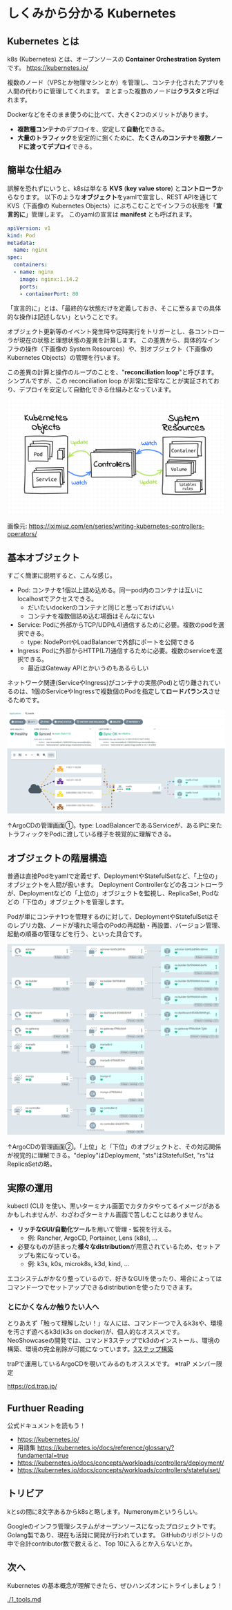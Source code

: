 # しくみから分かる Kubernetes

## Kubernetes とは

k8s (Kubernetes) とは、オープンソースの **Container Orchestration System** です。
https://kubernetes.io/

複数のノード（VPSとか物理マシンとか）を管理し、コンテナ化されたアプリを人間の代わりに管理してくれます。
まとまった複数のノードは**クラスタ**と呼ばれます。

Dockerなどをそのまま使うのに比べて、大きく2つのメリットがあります。

- **複数種コンテナ**のデプロイを、安定して**自動化**できる。
- **大量のトラフィック**を安定的に捌くために、**たくさんのコンテナ**を**複数ノードに渡ってデプロイ**できる。

## 簡単な仕組み

誤解を恐れずにいうと、k8sは単なる **KVS** (**key value store**) と**コントローラ**からなります。
以下のような**オブジェクト**をyamlで宣言し、REST APIを通じてKVS（下画像の Kubernetes Objects）にぶちこむことでインフラの状態を「**宣言的に**」管理します。
このyamlの宣言は **manifest** とも呼ばれます。

```yaml
apiVersion: v1
kind: Pod
metadata:
  name: nginx
spec:
  containers:
  - name: nginx
    image: nginx:1.14.2
    ports:
    - containerPort: 80
```

「宣言的に」とは、「最終的な状態だけを定義しておき、そこに至るまでの具体的な操作は記述しない」ということです。

オブジェクト更新等のイベント発生時や定時実行をトリガーとし、各コントローラが現在の状態と理想状態の差異を計算します。
この差異から、具体的なインフラの操作（下画像の System Resources）や、別オブジェクト（下画像の Kubernetes Objects）の管理を行います。

この差異の計算と操作のループのことを、"**reconciliation loop**"と呼びます。
シンプルですが、この reconciliation loop が非常に堅牢なことが実証されており、デプロイを安定して自動化できる仕組みとなっています。

![kubernetes controllers](../images/0_kubernetes_controllers.png)

画像元: https://iximiuz.com/en/series/writing-kubernetes-controllers-operators/

## 基本オブジェクト

すごく簡潔に説明すると、こんな感じ。

- Pod: コンテナを1個以上詰め込める。同一pod内のコンテナは互いにlocalhostでアクセスできる。
    - だいたいdockerのコンテナと同じと思っておけばいい
    - コンテナを複数個詰め込む場面はそんなにない
- Service: Podに外部からTCP/UDP(L4)通信するために必要。複数のpodを選択できる。
    - type: NodePortやLoadBalancerで外部にポートを公開できる
- Ingress: Podに外部からHTTP(L7)通信するために必要。複数のserviceを選択できる。
    - 最近はGateway APIとかいうのもあるらしい

ネットワーク関連(ServiceやIngress)がコンテナの実態(Pod)と切り離されているのは、1個のServiceやIngressで複数個のPodを指定して**ロードバランス**させるためです。

![argocd traffic](../images/0_argocd_traffic.png)

↑ArgoCDの管理画面①。type: LoadBalancerであるServiceが、あるIPに来たトラフィックをPodに渡している様子を視覚的に理解できる。

## オブジェクトの階層構造

普通は直接Podをyamlで定義せず、DeploymentやStatefulSetなど、「上位の」オブジェクトを人間が扱います。
Deployment Controllerなどの各コントローラが、Deploymentなどの「上位の」オブジェクトを監視し、ReplicaSet, Podなどの「下位の」オブジェクトを管理します。

Podが単にコンテナ1つを管理するのに対して、DeploymentやStatefulSetはそのレプリカ数、ノードが壊れた場合のPodの再起動・再設置、バージョン管理、起動の順番の管理などを行う、といった具合です。

![argocd objects](../images/0_argocd_objects.png)

↑ArgoCDの管理画面②。「上位」と「下位」のオブジェクトと、その対応関係が視覚的に理解できる。"deploy"はDeployment, "sts"はStatefulSet, "rs"はReplicaSetの略。

## 実際の運用

kubectl (CLI) を使い、黒いターミナル画面でカタカタやってるイメージがあるかもしれませんが、わざわざターミナル画面で苦しむことはありません。

- **リッチなGUI/自動化ツール**を用いて管理・監視を行える。
    - 例: Rancher, ArgoCD, Portainer, Lens (k8s), ...
- 必要なものが詰まった**様々なdistribution**が用意されているため、セットアップも楽になっている。
    - 例: k3s, k0s, microk8s, k3d, kind, ...

エコシステムがかなり整っているので、好きなGUIを使ったり、場合によってはコマンド一つでセットアップできるdistributionを使ったりできます。

### とにかくなんか触りたい人へ

とりあえず「触って理解したい！」な人には、コマンド一つで入るk3sや、環境を汚さず遊べるk3d(k3s on docker)が、個人的なオススメです。
NeoShowcaseの開発では、コマンド3ステップでk3dのインストール、環境の構築、環境の完全削除が可能になっています。[3ステップ構築](https://github.com/traPtitech/NeoShowcase/blob/main/docs/development.md#k8s-backend-k3d)

traPで運用しているArgoCDを覗いてみるのもオススメです。
※traP メンバー限定

https://cd.trap.jp/

## Furthuer Reading

公式ドキュメントを読もう！

- https://kubernetes.io/
- 用語集 https://kubernetes.io/docs/reference/glossary/?fundamental=true
- https://kubernetes.io/docs/concepts/workloads/controllers/deployment/
- https://kubernetes.io/docs/concepts/workloads/controllers/statefulset/

## トリビア

kとsの間に8文字あるからk8sと略します。Numeronymというらしい。

Googleのインフラ管理システムがオープンソースになったプロジェクトです。
Golang製であり、現在も活発に開発が行われています。
GitHubのリポジトリの中で合計contributor数で数えると、Top 10に入るとか入らないとか。

## 次へ

Kubernetes の基本概念が理解できたら、ぜひハンズオンにトライしましょう！

[./1_tools.md](./1_tools.md)
